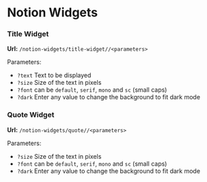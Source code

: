 # Notion Widgets
### Title Widget
**Url:** `/notion-widgets/title-widget//<parameters>`

Parameters:
- `?text` Text to be displayed
- `?size` Size of the text in pixels
- `?font` can be `default`, `serif`, `mono` and `sc` (small caps)
- `?dark` Enter any value to change the background to fit dark mode

### Quote Widget
**Url:** `/notion-widgets/quote//<parameters>`

Parameters:
- `?size` Size of the text in pixels
- `?font` can be `default`, `serif`, `mono` and `sc` (small caps)
- `?dark` Enter any value to change the background to fit dark mode